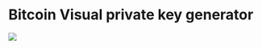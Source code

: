 
#  Bitcoin Visual private key generator
![](https://raw.githubusercontent.com/rafaelfernandesx/btc-bits-visualization/refs/heads/main/image.png)
